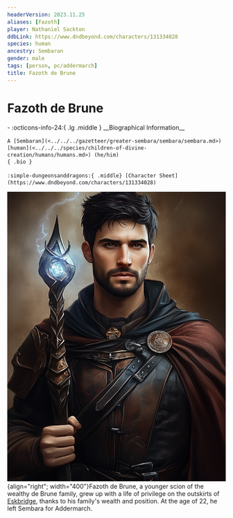 ```yaml
---
headerVersion: 2023.11.25
aliases: [Fazoth]
player: Nathaniel Sackton
ddbLink: https://www.dndbeyond.com/characters/131334028
species: human
ancestry: Sembaran
gender: male
tags: [person, pc/addermarch]
title: Fazoth de Brune
---
```

# Fazoth de Brune
<div class="grid cards ext-narrow-margin ext-one-column" markdown>
- :octicons-info-24:{ .lg .middle } __Biographical Information__

    A [Sembaran](<../../../gazetteer/greater-sembara/sembara/sembara.md>) [human](<../../../species/children-of-divine-creation/humans/humans.md>) (he/him)  
    { .bio }

    :simple-dungeonsanddragons:{ .middle} [Character Sheet](https://www.dndbeyond.com/characters/131334028) 
</div>


![Fazoth Full](../../../assets/fazoth-full.png){align="right"; width="400"}Fazoth de Brune, a younger scion of the wealthy de Brune family, grew up with a life of privilege on the outskirts of [Eskbridge](<../../../gazetteer/greater-sembara/sembara/heartlands/eskbridge.md>), thanks to his family's wealth and position. At the age of 22, he left Sembara for Addermarch. 

